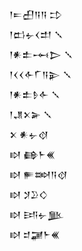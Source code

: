 <div class='block'>
<div class='line'>𒁹𒋰𒌷𒀀𒀀 𒄞</div>
<div class='line'>𒁹𒆗𒉡𒌋𒄥 𒑳</div>
<div class='line'>𒁹𒀭𒉺𒆰𒆕 𒑳</div>
<div class='line'>𒁹𒌋𒌋𒅆𒇲𒀀𒉌 𒑳</div>
<div class='line'>𒁹𒀭𒉺𒊩𒅆 𒑳</div>
<div class='line'>𒁹𒂗𒉽𒅕 𒑳</div>
<div class='line'>𒉽 𒀭𒉡𒋼</div>
<div class='line'>𒊭 𒂵𒈨𒌍</div>
<div class='line'>𒊭 𒊓𒇷𒀀𒋼</div>
<div class='line'>𒊭 𒋡𒊒𒄭</div>
<div class='line'>𒊭 𒅀𒉡𒆥</div>
<div class='line'>𒊭 𒄑𒃡𒈨𒌍</div>
</div>